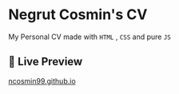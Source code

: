 # Negrut Cosmin's CV

My Personal CV made with `HTML` , `CSS` and pure `JS`

## 🎥 Live Preview

[ncosmin99.github.io](https://ncosmin99.github.io/)
